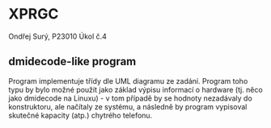 # XPRGC

Ondřej Surý, P23010
Úkol č.4

## dmidecode-like program

Program implementuje třídy dle UML diagramu ze zadání.  Program toho
typu by bylo možné použít jako základ výpisu informací o hardware
(tj. něco jako dmidecode na Linuxu) - v tom případě by se hodnoty
nezadávaly do konstruktoru, ale načítaly ze systému, a následně by
program vypisoval skutečné kapacity (atp.) chytrého telefonu.
